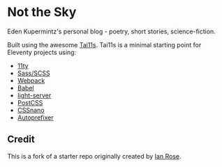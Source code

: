 # Not the Sky

Eden Kupermintz's personal blog - poetry, short stories, science-fiction.

Built using the awesome [Tai11s](https://github.com/danfascia/tai11s). Tai11s is a minimal starting point for Eleventy projects using:

- [11ty](https://www.11ty.io/)
- [Sass/SCSS](https://github.com/sass/node-sass)
- [Webpack](https://webpack.js.org/)
- [Babel](https://babeljs.io/)
- [light-server](https://github.com/txchen/light-server)
- [PostCSS](https://postcss.org/)
- [CSSnano](https://cssnano.co/)
- [Autoprefixer](https://github.com/postcss/autoprefixer)

## Credit
This is a fork of a starter repo originally created by [Ian Rose](https://github.com/ianrose/deventy/).
